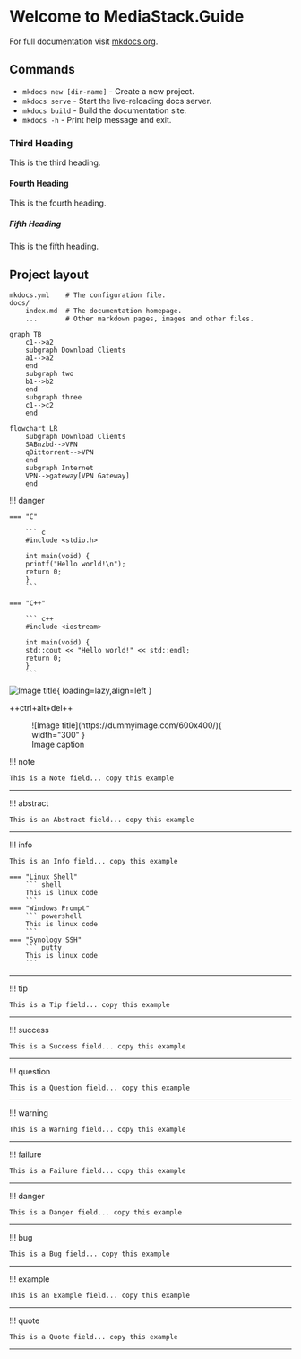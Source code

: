 # Welcome to MediaStack.Guide

For full documentation visit [mkdocs.org](https://www.mkdocs.org).

## Commands

* `mkdocs new [dir-name]` - Create a new project.
* `mkdocs serve` - Start the live-reloading docs server.
* `mkdocs build` - Build the documentation site.
* `mkdocs -h` - Print help message and exit.

### Third Heading

This is the third heading.

#### Fourth Heading

This is the fourth heading.

##### Fifth Heading

This is the fifth heading.

## Project layout

    mkdocs.yml    # The configuration file.
    docs/
        index.md  # The documentation homepage.
        ...       # Other markdown pages, images and other files.

``` mermaid
graph TB
    c1-->a2
    subgraph Download Clients
    a1-->a2
    end
    subgraph two
    b1-->b2
    end
    subgraph three
    c1-->c2
    end
```

``` mermaid
flowchart LR
    subgraph Download Clients
	SABnzbd-->VPN
	qBittorrent-->VPN
    end
    subgraph Internet
	VPN-->gateway[VPN Gateway]
	end
```




!!! danger

    === "C"

        ``` c
        #include <stdio.h>

        int main(void) {
        printf("Hello world!\n");
        return 0;
        }
        ```

    === "C++"

        ``` c++
        #include <iostream>

        int main(void) {
        std::cout << "Hello world!" << std::endl;
        return 0;
        }
        ```



![Image title](https://dummyimage.com/600x400/eee/aaa){ loading=lazy,align=left }

++ctrl+alt+del++

<figure markdown>
  ![Image title](https://dummyimage.com/600x400/){ width="300" }
  <figcaption>Image caption</figcaption>
</figure>

!!! note

    This is a Note field... copy this example

---

!!! abstract

    This is an Abstract field... copy this example

---

!!! info

    This is an Info field... copy this example

    === "Linux Shell"
        ``` shell
        This is linux code
        ```
    === "Windows Prompt"
        ``` powershell
        This is linux code
        ```
    === "Synology SSH"
        ``` putty
        This is linux code
        ```

---

!!! tip

    This is a Tip field... copy this example

---

!!! success

    This is a Success field... copy this example

---

!!! question

    This is a Question field... copy this example

---

!!! warning

    This is a Warning field... copy this example

---

!!! failure

    This is a Failure field... copy this example

---

!!! danger

    This is a Danger field... copy this example

---

!!! bug

    This is a Bug field... copy this example

---

!!! example

    This is an Example field... copy this example

---

!!! quote

    This is a Quote field... copy this example

---


